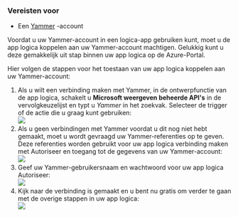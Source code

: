 ### <a name="prerequisites"></a>Vereisten voor
- Een [Yammer](https://www.yammer.com/) -account 

Voordat u uw Yammer-account in een logica-app gebruiken kunt, moet u de app logica koppelen aan uw Yammer-account machtigen. Gelukkig kunt u deze gemakkelijk uit stap binnen uw app logica op de Azure-Portal. 

Hier volgen de stappen voor het toestaan van uw app logica koppelen aan uw Yammer-account:

1. Als u wilt een verbinding maken met Yammer, in de ontwerpfunctie van de app logica, schakelt u **Microsoft weergeven beheerde API's** in de vervolgkeuzelijst en typt u *Yammer* in het zoekvak. Selecteer de trigger of de actie die u graag kunt gebruiken:  
  ![](./media/connectors-create-api-yammer/yammer-1.png)
2. Als u geen verbindingen met Yammer voordat u dit nog niet hebt gemaakt, moet u wordt gevraagd uw Yammer-referenties op te geven. Deze referenties worden gebruikt voor uw app logica verbinding maken met Autoriseer en toegang tot de gegevens van uw Yammer-account:  
  ![](./media/connectors-create-api-yammer/yammer-2.png)
3. Geef uw Yammer-gebruikersnaam en wachtwoord voor uw app logica Autoriseer:  
  ![](./media/connectors-create-api-yammer/yammer-3.png)   
4. Kijk naar de verbinding is gemaakt en u bent nu gratis om verder te gaan met de overige stappen in uw app logica:  
  ![](./media/connectors-create-api-yammer/yammer-4.png)   
